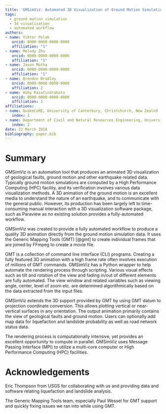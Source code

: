 ```yaml
---
title: 'GMSimViz: Automated 3D Visualization of Ground Motion Simulation with Generic Mapping Tools (GMT)'
tags:
  - ground motion simulation
  - 3d visualization
  - automated workflow
authors:
- name: Viktor Polak
   orcid: 0000-0000-0000-0000
   affiliation: "1"
- name: Melody Zhu
   orcid: 0000-0000-0000-0000
   affiliation: "1"
- name: Jason Motha
   orcid: 0000-0000-0000-0000
   affiliation: "1"
- name: Brendon Bradley
   orcid: 0000-0000-0000-0000
   affiliation: 2
- name: Hoby Razafindrakoto
   orcid: 0000-0000-0000-0000
   affiliation: 1
affiliations:
- name: QuakeCoRE, University of Canterbury, Christchurch, New Zealnd
   index: 1
- name: Department of Civil and Natural Resources Engineering, University of Canterbury, Christchurch, New Zealand
   index: 2
date: 22 March 2018
bibliography: paper.bib
---
```


# Summary
GMSimViz is an automation tool that produces an animated 3D visualization of geological faults, ground motion and other earthquake related data. Typically ground motion simulations are computed by a High Performance Computing (HPC) facility, and its verification involves various data visualization methods.
A 3D animation of the ground motion is an excellent media to understand the nature of an earthquake, and to communicate with the general public. However, its production has been largely left to time-consuming manual interaction with a 3D visualization software package, such as Paraview as no existing solution provides a fully-automated workflow.

GMSimViz was created to provide a fully automated workflow to produce a quality 3D animation directly from the ground motion simulation data. It uses the Generic Mapping Tools (GMT) [@gmt]  to create individual frames that are joined by FFmpeg to create a movie file.

GMT is a collection of command line interface (CLI) programs. Creating a fully featured 3D animation with a high frame rate often involves execution of millions of GMT commands. GMSimViz has a Python wrapper to help automate the rendering process through scripting. Various visual effects such as tilt and rotation of the view and fading in/out of different elements are fully automated. The view window and related variables such as viewing angle, center, level of zoom etc. are determined algorithmically based on the data extracted from the input files.

GMSimViz extends the 3D support provided by GMT by using GMT datum to projection coordinate conversion. This allows plotting vertical or near-vertical surfaces in any orientation.
The output animation primarily contains the view of geological faults and ground motion. Users can optionally add map data for liquefaction and landslide probability as well as road network status data.

The rendering process is computationally intensive, yet provides an excellent opportunity to compute in parallel. GMSimViz uses Message Passing Interface (MPI) to utilize a multi-core computer or High Performance Computing (HPC) facilities.

# Acknowledgements
Eric Thompson from USGS for collaborating with us and providing data and software relating liquefaction and landslide analysis.

The Generic Mapping Tools team, especially Paul Wessel for GMT support and quickly fixing issues we ran into while using GMT.
